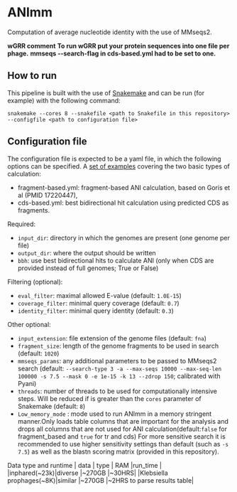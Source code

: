 # ANImm
Computation of average nucleotide identity with the use of MMseqs2.

**wGRR comment**
**To run wGRR put your protein sequences into one file per phage.**
**mmseqs --search-flag in cds-based.yml had to be set to one.**


## How to run
This pipeline is built with the use of [Snakemake](https://snakemake.github.io/) and can be run (for example) with the following command:

```
snakemake --cores 8 --snakefile <path to Snakefile in this repository> --configfile <path to configuration file>
```

## Configuration file
The configuration file is expected to be a yaml file, in which the following options can be specified. A [set of examples](./sample-configs) covering the two basic types of calculation:
* fragment-based.yml: fragment-based ANI calculation, based on Goris et al (PMID 17220447),
* cds-based.yml: best bidirectional hit calculation using predicted CDS as fragments.

Required:
*  `input_dir`: directory in which the genomes are present (one genome per file)
* `output_dir`: where the output should be written
* `bbh`: use best bidirectional hits to calculate ANI (only when CDS are provided instead of full genomes; True or False)

Filtering (optional):
* `eval_filter`: maximal allowed E-value (default: `1.0E-15`)
* `coverage_filter`: minimal query coverage (default: `0.7`)
* `identity_filter`: minimal query identity (default: `0.3`)

Other optional:
* `input_extension`: file extension of the genome files (default: `fna`)
* `fragment_size`: length of the genome fragments to be used in search (default: `1020`)
* `mmseqs_params`: any additional parameters to be passed to MMseqs2 search (default: `--search-type 3 -a --max-seqs 10000 --max-seq-len 100000 -s 7.5 --mask 0 -e 1e-15 -k 13 --zdrop 150`; calibrated with Pyani)
* `threads`: number of threads to be used for computationally intensive steps. Will be reduced if is greater than the `cores` parameter of Snakemake (default: `8`)
* `Low_memory_mode` : mode used to run ANImm in a memory stringent manner.Only loads table columns that are important for the analysis and drops all columns that are not used for ANI calculation(default:`false` for fragment_based and `true` for tr and cds)
For more sensitive search it is recommended to use higher sensitivity settings than default (such as `-s 7.5`) as well as the blastn scoring matrix (provided in this repository).

Data type and runtime
| data | type | RAM |run_time |
|inphared(~23k)|diverse |~270GB |~30HRS|
|Klebsiella prophages(~8K)|similar |~270GB |~2HRS to parse results table|